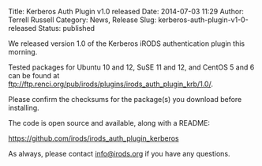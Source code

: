 Title: Kerberos Auth Plugin v1.0 released
Date: 2014-07-03 11:29
Author: Terrell Russell
Category: News, Release
Slug: kerberos-auth-plugin-v1-0-released
Status: published

We released version 1.0 of the Kerberos iRODS authentication plugin this
morning.

Tested packages for Ubuntu 10 and 12, SuSE 11 and 12, and CentOS 5 and 6
can be found at
<ftp://ftp.renci.org/pub/irods/plugins/irods_auth_plugin_krb/1.0/>.

Please confirm the checksums for the package(s) you download before
installing.

The code is open source and available, along with a README:

<https://github.com/irods/irods_auth_plugin_kerberos>

As always, please contact <info@irods.org> if you have any questions.
